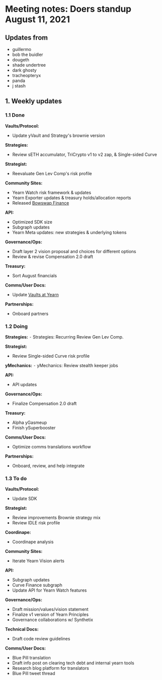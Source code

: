 # Meeting notes: Doers standup August 11, 2021

## Updates from

- guillermo
- bob the buidler
- dougeth
- shade undertree
- dark ghosty
- tracheopteryx
- panda
- j stash

## 1. Weekly updates

### 1.1 Done

**Vaults/Protocol:**

- Update yVault and Strategy's brownie version

**Strategies:**

- Review sETH accumulator, TriCrypto v1 to v2 zap, & Single-sided Curve

**Strategist:**

- Reevaluate Gen Lev Comp's risk profile

**Community Sites:**

- Yearn Watch risk framework & updates
- Yearn Exporter updates & treasury holds/allocation reports
- Released [Bowswap Finance](https://bowswap.finance)

**API:**

- Optimized SDK size
- Subgraph updates
- Yearn Meta updates: new strategies & underlying tokens

**Governance/Ops:**

- Draft layer 2 vision proposal and choices for different options
- Review & revise Compensation 2.0 draft

**Treasury:**

- Sort August financials

**Comms/User Docs:**

- Update [Vaults at Yearn](https://medium.com/yearn-state-of-the-vaults/the-vaults-at-yearn-9237905ffed3)

**Partnerships:**

- Onboard partners

### 1.2 Doing

**Strategies:**
⁃ Strategies: Recurring Review Gen Lev Comp.

**Strategist:**

- Review Single-sided Curve risk profile

**yMechanics:**
⁃ yMechanics: Review stealth keeper jobs

**API:**

- API updates

**Governance/Ops:**

- Finalize Compensation 2.0 draft

**Treasury:**

- Alpha yGasmeup
- Finish ySuperbooster

**Comms/User Docs:**

- Optimize comms translations workflow

**Partnerships:**

- Onboard, review, and help integrate

### 1.3 To do

**Vaults/Protocol:**

- Update SDK

**Strategist:**

- Review improvements Brownie strategy mix
- Review IDLE risk profile

**Coordinape:**

- Coordinape analysis

**Community Sites:**

- Iterate Yearn Vision alerts

**API:**

- Subgraph updates
- Curve Finance subgraph
- Update API for Yearn Watch features

**Governance/Ops:**

- Draft mission/values/vision statement
- Finalize v1 version of Yearn Principles
- Governance collaborations w/ Synthetix

**Technical Docs:**

- Draft code review guidelines

**Comms/User Docs:**

- Blue Pill translation
- Draft info post on clearing tech debt and internal yearn tools
- Research blog platform for translators
- Blue Pill tweet thread
